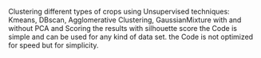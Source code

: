 
Clustering different types of crops using Unsupervised techniques: Kmeans, DBscan, Agglomerative Clustering, GaussianMixture with and without PCA and Scoring the results with silhouette score
the Code is simple and can be used for any kind of data set.
the Code is not optimized for speed but for simplicity.
